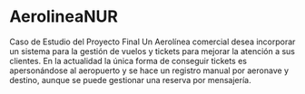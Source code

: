 # AerolineaNUR
Caso de Estudio del Proyecto Final  Un Aerolínea comercial desea incorporar un sistema para la gestión de vuelos y tickets para mejorar la atención a sus clientes. En la actualidad la única forma de conseguir tickets es apersonándose al aeropuerto y se hace un registro manual por aeronave y destino, aunque se puede gestionar una reserva por mensajería.
